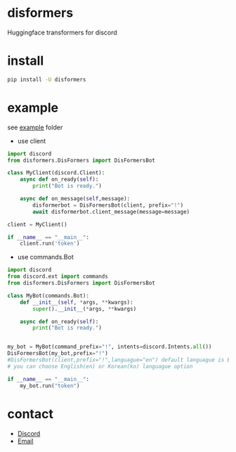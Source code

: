 # disformers
 Huggingface transformers for discord

# install
```cmd
pip install -U disformers
```

# example
see [example](examples) folder

- use client
```python
import discord
from disformers.DisFormers import DisFormersBot

class MyClient(discord.Client):
    async def on_ready(self):
        print("Bot is ready.")

    async def on_message(self,message):
        disformerbot = DisFormersBot(client, prefix="!")
        await disformerbot.client_message(message=message)

client = MyClient()

if __name__ == "__main__":
    client.run('token')
```

- use commands.Bot
```python
import discord
from discord.ext import commands
from disformers.DisFormers import DisFormersBot

class MyBot(commands.Bot):
    def __init__(self, *args, **kwargs):
        super().__init__(*args, **kwargs)

    async def on_ready(self):
        print("Bot is ready.")


my_bot = MyBot(command_prefix="!", intents=discord.Intents.all())
DisFormersBot(my_bot,prefix="!")
#DisFormersBot(client,prefix="!",languague="en") default languague is English
# you can choose English(en) or Korean(ko) languague option

if __name__ == "__main__":
    my_bot.run("token")
```

# contact
- [Discord](https://discord.gg/Jk6VRvsnqa)
- [Email](mailto:support@spacedev.space)